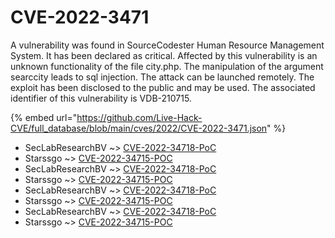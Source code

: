 # CVE-2022-3471

A vulnerability was found in SourceCodester Human Resource Management System. It has been declared as critical. Affected by this vulnerability is an unknown functionality of the file city.php. The manipulation of the argument searccity leads to sql injection. The attack can be launched remotely. The exploit has been disclosed to the public and may be used. The associated identifier of this vulnerability is VDB-210715.

{% embed url="https://github.com/Live-Hack-CVE/full_database/blob/main/cves/2022/CVE-2022-3471.json" %}


* SecLabResearchBV ~> [CVE-2022-34718-PoC](https://www.alice-snow.ru/2022/database/cve-2022-3471/cve-2022-34718-poc-seclabresearchbv)
* Starssgo ~> [CVE-2022-34715-POC](https://www.alice-snow.ru/2022/database/cve-2022-3471/cve-2022-34715-poc-starssgo)
* SecLabResearchBV ~> [CVE-2022-34718-PoC](https://www.alice-snow.ru/2022/database/cve-2022-3471/cve-2022-34718-poc-seclabresearchbv)
* Starssgo ~> [CVE-2022-34715-POC](https://www.alice-snow.ru/2022/database/cve-2022-3471/cve-2022-34715-poc-starssgo)
* SecLabResearchBV ~> [CVE-2022-34718-PoC](https://www.alice-snow.ru/2022/database/cve-2022-3471/cve-2022-34718-poc-seclabresearchbv)
* Starssgo ~> [CVE-2022-34715-POC](https://www.alice-snow.ru/2022/database/cve-2022-3471/cve-2022-34715-poc-starssgo)
* SecLabResearchBV ~> [CVE-2022-34718-PoC](https://www.alice-snow.ru/2022/database/cve-2022-3471/cve-2022-34718-poc-seclabresearchbv)
* Starssgo ~> [CVE-2022-34715-POC](https://www.alice-snow.ru/2022/database/cve-2022-3471/cve-2022-34715-poc-starssgo)